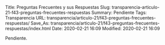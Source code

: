 Title: Preguntas Frecuentes y sus Respuestas
Slug: transparencia-articulo-21-f43-preguntas-frecuentes-respuestas
Summary: Pendiente
Tags: Transparencia
URL: transparencia/articulo-21/f43-preguntas-frecuentes-respuestas/
Save_As: transparencia/articulo-21/f43-preguntas-frecuentes-respuestas/index.html
Date: 2020-02-21 16:09
Modified: 2020-02-21 16:09


Pendiente.
